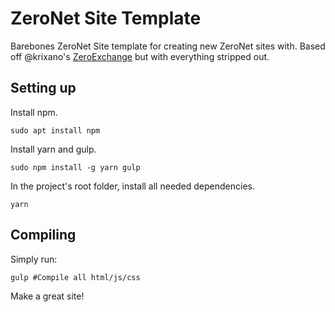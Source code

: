 # ZeroNet Site Template

Barebones ZeroNet Site template for creating new ZeroNet sites with. Based off @krixano's [ZeroExchange](https://github.com/krixano/ZeroExchange) but with everything stripped out.

## Setting up

Install npm.

```
sudo apt install npm
```

Install yarn and gulp.

```
sudo npm install -g yarn gulp
```

In the project's root folder, install all needed dependencies.

```
yarn
```

## Compiling

Simply run:

```
gulp #Compile all html/js/css
```

Make a great site!

